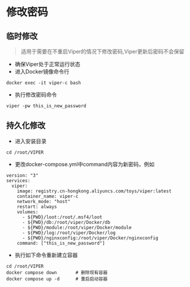 # 修改密码

## 临时修改

> 适用于需要在不重启Viper的情况下修改密码,Viper更新后密码不会保留

+ 确保Viper处于正常运行状态
+ 进入Docker镜像命令行

```shell
docker exec -it viper-c bash
```

+ 执行修改密码命令

```shell
viper -pw this_is_new_password
```

## 持久化修改

+ 进入安装目录

```shell
cd /root/VIPER
```

+ 更改docker-compose.yml中command内容为新密码，例如

```shell
version: "3"
services:
  viper:
    image: registry.cn-hongkong.aliyuncs.com/toys/viper:latest
    container_name: viper-c
    network_mode: "host"
    restart: always
    volumes:
      - ${PWD}/loot:/root/.msf4/loot
      - ${PWD}/db:/root/viper/Docker/db
      - ${PWD}/module:/root/viper/Docker/module
      - ${PWD}/log:/root/viper/Docker/log
      - ${PWD}/nginxconfig:/root/viper/Docker/nginxconfig
    command: ["this_is_new_password"]

```

+ 执行如下命令重新建立容器

```shell
cd /root/VIPER
docker compose down       # 删除现有容器
docker compose up -d      # 重启启动容器
```